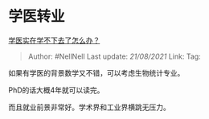 # 学医转业
[学医实在学不下去了怎么办？](https://www.zhihu.com/question/436225279/answer/1825147279)

> Author: #NellNell
> Last update: *21/08/2021*
> Link:
> Tag:

如果有学医的背景数学又不错，可以考虑生物统计专业。

PhD的话大概4年就可以读完。

而且就业前景非常好。学术界和工业界横跳无压力。
